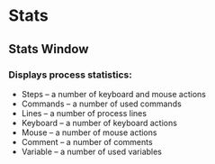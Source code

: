 # Stats

## Stats Window



### Displays process statistics:

* Steps – a number of keyboard and mouse actions
* Commands – a number of used commands
* Lines – a number of process lines
* Keyboard – a number of keyboard actions
* Mouse – a number of mouse actions
* Comment – a number of comments
* Variable – a number of used variables
